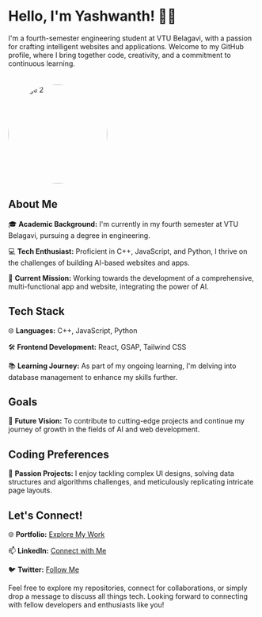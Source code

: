 
  <!-- ### Hi there 👋 -->

    
# Hello, I'm Yashwanth! 👨‍💻
I'm a fourth-semester engineering student at VTU Belagavi, with a passion for crafting intelligent websites and applications. Welcome to my GitHub profile, where I bring together code, creativity, and a commitment to continuous learning.

<div style="display: flex; align-items: center;"><div style="display: flex; align-items: center; margin-top: 20px;">
  <img src="https://github.com/yashwanth-gh/yashwanth-gh/assets/107710864/935d5488-368e-43ae-8bfd-c138f5e265bc" alt="Image 2" width="200" height="200" style="border-radius: 50%; margin-right: 20px;">
  <!-- Additional content or text for the second image can be added here if needed -->
</div>
</div>


## About Me

🎓 **Academic Background:** I'm currently in my fourth semester at VTU Belagavi, pursuing a degree in engineering.

💻 **Tech Enthusiast:** Proficient in C++, JavaScript, and Python, I thrive on the challenges of building AI-based websites and apps.

🚀 **Current Mission:** Working towards the development of a comprehensive, multi-functional app and website, integrating the power of AI.

## Tech Stack

🌐 **Languages:** C++, JavaScript, Python

🛠️ **Frontend Development:** React, GSAP, Tailwind CSS

📚 **Learning Journey:** As part of my ongoing learning, I'm delving into database management to enhance my skills further.

## Goals

🚀 **Future Vision:** To contribute to cutting-edge projects and continue my journey of growth in the fields of AI and web development.

## Coding Preferences

🌟 **Passion Projects:** I enjoy tackling complex UI designs, solving data structures and algorithms challenges, and meticulously replicating intricate page layouts.

## Let's Connect!

🌐 **Portfolio:** [Explore My Work](https://yourportfolio.com/)   

📫 **LinkedIn:** [Connect with Me](https://www.linkedin.com/in/yourlinkedinprofile/)

🐦 **Twitter:** [Follow Me](https://twitter.com/yourtwitterprofile/)

Feel free to explore my repositories, connect for collaborations, or simply drop a message to discuss all things tech. Looking forward to connecting with fellow developers and enthusiasts like you!




